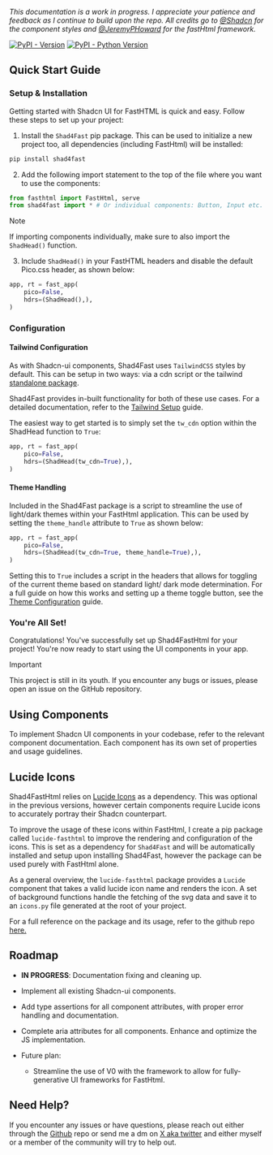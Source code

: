 *This documentation is a work in progress. I appreciate your patience and feedback as I continue to build upon the repo. All credits go to <a href="https://x.com/shadcn" target="_blank">@Shadcn</a> for the component styles and <a href="https://x.com/jeremyphoward" target="_blank">@JeremyPHoward</a> for the fastHtml framework.*

[![PyPI - Version](https://img.shields.io/pypi/v/shad4fast.svg)](https://pypi.org/project/shad4fast)
[![PyPI - Python Version](https://img.shields.io/pypi/pyversions/shad4fast.svg)](https://pypi.org/project/shad4fast)

## Quick Start Guide

### Setup & Installation

Getting started with Shadcn UI for FastHTML is quick and easy. Follow these steps to set up your project:

1. Install the `Shad4Fast` pip package. This can be used to initialize a new project too, all dependencies (including FastHtml) will be installed:

```zsh
pip install shad4fast
```

2. Add the following import statement to the top of the file where you want to use the components:

```python
from fasthtml import FastHtml, serve
from shad4fast import * # Or individual components: Button, Input etc.
```

>[!NOTE]
> If importing components individually, make sure to also import the `ShadHead()` function.

3. Include `ShadHead()` in your FastHTML headers and disable the default Pico.css header, as shown below:

```python
app, rt = fast_app(
    pico=False,
    hdrs=(ShadHead(),),
)
```

### Configuration

#### Tailwind Configuration

As with Shadcn-ui components, Shad4Fast uses `TailwindCSS` styles by default. This can be setup in two ways: via a cdn script or the tailwind <a href="https://tailwindcss.com/blog/standalone-cli" target="_blank">standalone package</a>. 

Shad4Fast provides in-built functionality for both of these use cases. For a detailed documentation, refer to the <a target="_blank" href="https://shad4fasthtml.com/getting-started/tailwind-setup">Tailwind Setup</a> guide.

The easiest way to get started is to simply set the `tw_cdn` option within the ShadHead function to `True`:

```python
app, rt = fast_app(
    pico=False,
    hdrs=(ShadHead(tw_cdn=True),),
)
```

#### Theme Handling

Included in the Shad4Fast package is a script to streamline the use of light/dark themes within your FastHtml application. This can be used by setting the `theme_handle` attribute to `True` as shown below:

```python
app, rt = fast_app(
    pico=False,
    hdrs=(ShadHead(tw_cdn=True, theme_handle=True),),
)
```

Setting this to `True` includes a script in the headers that allows for toggling of the current theme based on standard light/ dark mode determination. For a full guide on how this works and setting up a theme toggle button, see the <a href="https://shad4fasthtml.com/getting-started/theme-configuration" target="_blank">Theme Configuration</a> guide.


### You're All Set!

Congratulations! You've successfully set up Shad4FastHtml for your project! You're now ready to start using the UI components in your app.

>[!IMPORTANT]
> This project is still in its youth. If you encounter any bugs or issues, please open an issue on the GitHub repository.

## Using Components

To implement Shadcn UI components in your codebase, refer to the relevant component documentation. Each component has its own set of properties and usage guidelines.

## Lucide Icons

Shad4FastHtml relies on <a href="https://lucide.dev/icons/" target="_blank">Lucide Icons</a> as a dependency. This was optional in the previous versions, however certain components require Lucide icons to accurately portray their Shadcn counterpart. 

To improve the usage of these icons within FastHtml, I create a pip package called `lucide-fasthtml` to improve the rendering and configuration of the icons. This is set as a dependency for `Shad4Fast` and will be automatically installed and setup upon installing Shad4Fast, however the package can be used purely with FastHtml alone. 

As a general overview, the `lucide-fasthtml` package provides a `Lucide` component that takes a valid lucide icon name and renders the icon. A set of background functions handle the fetching of the svg data and save it to an `icons.py` file generated at the root of your project.

 For a full reference on the package and its usage, refer to the github repo <a href="https://github.com/curtis-allan/lucide-fasthtml" target="_blank">here.</a>

## Roadmap

* **IN PROGRESS**: Documentation fixing and cleaning up.

* Implement all existing Shadcn-ui components.

* Add type assertions for all component attributes, with proper error handling and documentation.

* Complete aria attributes for all components. Enhance and optimize the JS implementation.

* Future plan:
    * Streamline the use of V0 with the framework to allow for fully-generative UI frameworks for FastHtml.

## Need Help?

If you encounter any issues or have questions, please reach out either through the <a href="https://github.com/curtis-allan/shadcn-fasthtml-framework" target="_blank">Github</a> repo or send me a dm on <a href="https://x.com/CurtisJAllan" target="_blank">X aka twitter</a> and either myself or a member of the community will try to help out.
